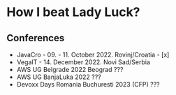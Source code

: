 # How I beat Lady Luck?

## Conferences

- JavaCro - 09. - 11. October 2022. Rovinj/Croatia - [x]
- VegaIT - 14. December 2022. Novi Sad/Serbia
- AWS UG Belgrade 2022 Beograd ???
- AWS UG BanjaLuka 2022 ???
- Devoxx Days Romania Buchuresti 2023 (CFP) ???
